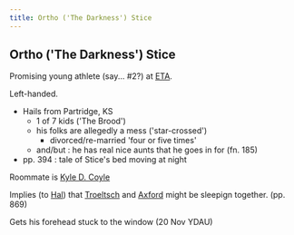 ```yaml
---
title: Ortho ('The Darkness') Stice
---
```


Ortho ('The Darkness') Stice
----------------------------

Promising young athlete (say... #2?) at [ETA](/places/ETA).

Left-handed.

* Hails from Partridge, KS
  * 1 of 7 kids ('The Brood')
  * his folks are allegedly a mess ('star-crossed')
    * divorced/re-married 'four or five times'
  * and/but : he has real nice aunts that he goes in for (fn. 185)
* pp. 394 : tale of Stice's bed moving at night

Roommate is [Kyle D. Coyle](/characters/Coyle)

Implies (to [Hal](/characters/Hal)) that [Troeltsch](/characters/Jim_Troeltsch)
and [Axford](/characters/Axford) might be sleepign together. (pp. 869)

Gets his forehead stuck to the window (20 Nov YDAU)